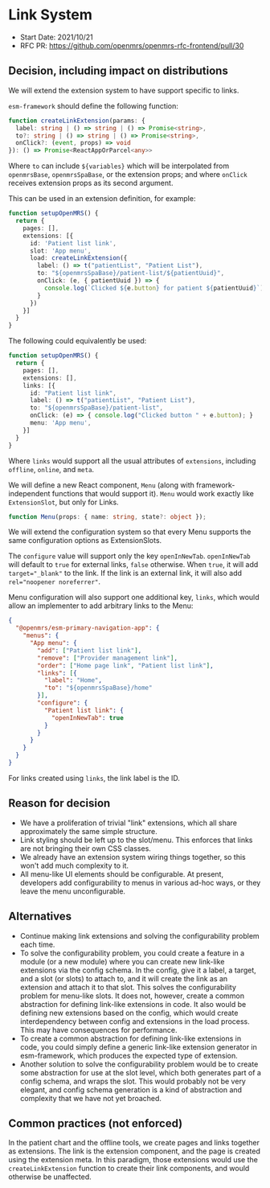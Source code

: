 # Link System
- Start Date: 2021/10/21
- RFC PR: https://github.com/openmrs/openmrs-rfc-frontend/pull/30

## Decision, including impact on distributions

We will extend the extension system to have support specific to links.

`esm-framework` should define the following function:

```ts
function createLinkExtension(params: {
  label: string | () => string | () => Promise<string>,
  to?: string | () => string | () => Promise<string>,
  onClick?: (event, props) => void
}): () => Promise<ReactAppOrParcel<any>>
```

Where `to` can include `${variables}` which will be interpolated from
`openmrsBase`, `openmrsSpaBase`, or the extension props; and where
`onClick` receives extension props as its second argument.

This can be used in an extension definition, for example:

```ts
function setupOpenMRS() {
  return {
    pages: [],
    extensions: [{
      id: 'Patient list link',
      slot: 'App menu',
      load: createLinkExtension({
        label: () => t("patientList", "Patient List"),
        to: "${openmrsSpaBase}/patient-list/${patientUuid}",
        onClick: (e, { patientUuid }) => {
          console.log(`Clicked ${e.button} for patient ${patientUuid}`);
        }
      })
    }]
  }
}
```

The following could equivalently be used:

```ts
function setupOpenMRS() {
  return {
    pages: [],
    extensions: [],
    links: [{
      id: "Patient list link", 
      label: () => t("patientList", "Patient List"),
      to: "${openmrsSpaBase}/patient-list",
      onClick: (e) => { console.log("Clicked button " + e.button); }
      menu: 'App menu',
    }]
  }
}
```

Where `links` would support all the usual attributes of `extensions`, including
`offline`, `online`, and `meta`.

We will define a new React component, `Menu` (along with
framework-independent functions that would support it). `Menu` would
work exactly like `ExtensionSlot`, but only for Links.

```ts
function Menu(props: { name: string, state?: object });
```

We will extend the configuration system so that every Menu supports
the same configuration options as ExtensionSlots.

The `configure` value will support only the key `openInNewTab`.
`openInNewTab` will default to `true` for external links, `false` otherwise.
When `true`, it will add `target="_blank"` to the link. If the link is an
external link, it will also add `rel="noopener noreferrer"`.

Menu configuration will also support one additional key, `links`, which would
allow an implementer to add arbitrary links to the Menu:

```json
{
  "@openmrs/esm-primary-navigation-app": {
    "menus": {
      "App menu": {
        "add": ["Patient list link"],
        "remove": ["Provider management link"],
        "order": ["Home page link", "Patient list link"],
        "links": [{
          "label": "Home",
          "to": "${openmrsSpaBase}/home"
        }],
        "configure": {
          "Patient list link": {
            "openInNewTab": true
          }
        }
      }
    }
  }
}
```

For links created using `links`, the link label is the ID.

## Reason for decision

- We have a proliferation of trivial "link" extensions, which all share
  approximately the same simple structure.
- Link styling should be left up to the slot/menu. This enforces that
  links are not bringing their own CSS classes.
- We already have an extension system wiring things together, so this
  won't add much complexity to it.
- All menu-like UI elements should be configurable. At present, developers
  add configurability to menus in various ad-hoc ways, or they leave the
  menu unconfigurable.

## Alternatives

- Continue making link extensions and solving the configurability problem
  each time.
- To solve the configurability problem, you could create a feature in
  a module (or a new module) where you can create new
  link-like extensions via the config schema. In the config, give it a
  label, a target, and a slot (or slots) to attach to, and it will create
  the link as an extension and attach it to that slot. This solves the
  configurability problem for menu-like slots. It does not, however,
  create a common abstraction for defining link-like extensions in code.
  It also would be defining new extensions based on the config, which
  would create interdependency between config and extensions in the load
  process. This may have consequences for performance.
- To create a common abstraction for defining link-like extensions in code,
  you could simply define a generic link-like extension generator in
  esm-framework, which produces the expected type of extension.
- Another solution to solve the configurability problem would be to create
  some abstraction for use at the slot level, which both generates part of a
  config schema, and wraps the slot. This would probably not be very elegant,
  and config schema generation is a kind of abstraction and complexity that
  we have not yet broached.

## Common practices (not enforced)

In the patient chart and the offline tools, we create pages and links together
as extensions. The link is the extension component, and the page is created
using the extension meta. In this paradigm, those extensions would use the
`createLinkExtension` function to create their link components, and would
otherwise be unaffected.
